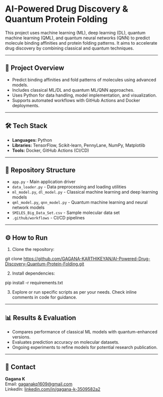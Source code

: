 # AI-Powered Drug Discovery & Quantum Protein Folding

This project uses machine learning (ML), deep learning (DL), quantum machine learning (QML), and quantum neural networks (QNN) to predict molecule binding affinities and protein folding patterns. It aims to accelerate drug discovery by combining classical and quantum techniques.

---

## 🚀 Project Overview

- Predict binding affinities and fold patterns of molecules using advanced models.
- Includes classical ML/DL and quantum ML/QNN approaches.
- Uses Python for data handling, model implementation, and visualization.
- Supports automated workflows with GitHub Actions and Docker deployments.

---

## 🛠️ Tech Stack

- **Languages:** Python  
- **Libraries:** TensorFlow, Scikit-learn, PennyLane, NumPy, Matplotlib  
- **Tools:** Docker, GitHub Actions (CI/CD)

---

## 📁 Repository Structure

- `app.py` - Main application driver  
- `data_loader.py` - Data preprocessing and loading utilities  
- `ml_model.py`, `dl_model.py` - Classical machine learning and deep learning models  
- `qml_model.py`, `qnn_model.py` - Quantum machine learning and neural network models  
- `SMILES_Big_Data_Set.csv` - Sample molecular data set  
- `.github/workflows` - CI/CD pipelines  

---

## ⚙️ How to Run

1. Clone the repository:

git clone https://github.com/GAGANA-KARTHIKEYAN/AI-Powered-Drug-Discovery-Quantum-Protein-Folding.git


2. Install dependencies:

pip install -r requirements.txt


3. Explore or run specific scripts as per your needs. Check inline comments in code for guidance.

---

## 📊 Results & Evaluation

- Compares performance of classical ML models with quantum-enhanced versions.
- Evaluates prediction accuracy on molecular datasets.
- Ongoing experiments to refine models for potential research publication.

---

## 📧 Contact

**Gagana K**  
Email: [gaganakp1609@gmail.com](mailto:gaganakp1609@gmail.com)  
LinkedIn: [linkedin.com/in/gagana-k-3509582a2](https://www.linkedin.com/in/gagana-k-3509582a2)


